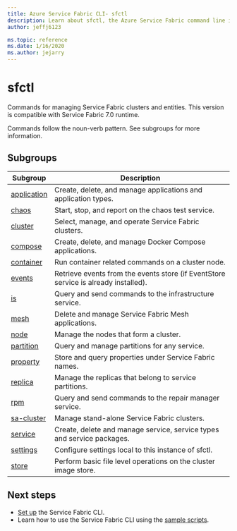 ```yaml
---
title: Azure Service Fabric CLI- sfctl 
description: Learn about sfctl, the Azure Service Fabric command line interface. Includes a list of commands and subgroups.
author: jeffj6123

ms.topic: reference
ms.date: 1/16/2020
ms.author: jejarry
---
```


# sfctl
Commands for managing Service Fabric clusters and entities. This version is compatible with Service Fabric 7.0 runtime.

Commands follow the noun-verb pattern. See subgroups for more information.

## Subgroups
|Subgroup|Description|
| --- | --- |
| [application](service-fabric-sfctl-application.md) | Create, delete, and manage applications and application types. |
| [chaos](service-fabric-sfctl-chaos.md) | Start, stop, and report on the chaos test service. |
| [cluster](service-fabric-sfctl-cluster.md) | Select, manage, and operate Service Fabric clusters. |
| [compose](service-fabric-sfctl-compose.md) | Create, delete, and manage Docker Compose applications. |
| [container](service-fabric-sfctl-container.md) | Run container related commands on a cluster node. |
| [events](service-fabric-sfctl-events.md) | Retrieve events from the events store (if EventStore service is already installed). |
| [is](service-fabric-sfctl-is.md) | Query and send commands to the infrastructure service. |
| [mesh](service-fabric-sfctl-mesh.md) | Delete and manage Service Fabric Mesh applications. |
| [node](service-fabric-sfctl-node.md) | Manage the nodes that form a cluster. |
| [partition](service-fabric-sfctl-partition.md) | Query and manage partitions for any service. |
| [property](service-fabric-sfctl-property.md) | Store and query properties under Service Fabric names. |
| [replica](service-fabric-sfctl-replica.md) | Manage the replicas that belong to service partitions. |
| [rpm](service-fabric-sfctl-rpm.md) | Query and send commands to the repair manager service. |
| [sa-cluster](service-fabric-sfctl-sa-cluster.md) | Manage stand-alone Service Fabric clusters. |
| [service](service-fabric-sfctl-service.md) | Create, delete and manage service, service types and service packages. |
| [settings](service-fabric-sfctl-settings.md) | Configure settings local to this instance of sfctl. |
| [store](service-fabric-sfctl-store.md) | Perform basic file level operations on the cluster image store. |

## Next steps
- [Set up](service-fabric-cli.md) the Service Fabric CLI.
- Learn how to use the Service Fabric CLI using the [sample scripts](./scripts/sfctl-upgrade-application.md).
